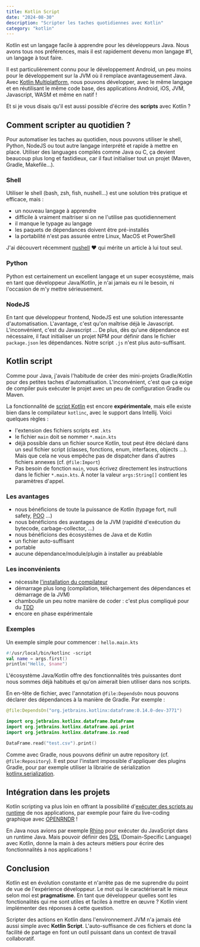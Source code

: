 ```yaml
---
title: Kotlin Script
date: "2024-08-30"
description: "Scripter les taches quotidiennes avec Kotlin"
category: "kotlin"
---
```

Kotlin est un langage facile à apprendre pour les développeurs Java. Nous avons tous nos préférences, mais il est rapidement devenu mon langage #1, un langage à tout faire.

Il est particulièrement connu pour le développement Android, un peu moins pour le développement sur la JVM où il remplace avantageusement Java. Avec [Kotlin Multiplatform](https://kotlinlang.org/docs/multiplatform.html), nous pouvons développer, avec le même langage et en réutilisant le même code base, des applications Android, iOS, JVM, Javascript, WASM et même en natif !

Et si je vous disais qu'il est aussi possible d'écrire des **scripts** avec Kotlin ?

## Comment scripter au quotidien ?

Pour automatiser les taches au quotidien, nous pouvons utiliser le shell, Python, NodeJS ou tout autre langage interprété et rapide à mettre en place. Utiliser des languages compilés comme Java ou C, ça devient beaucoup plus long et fastidieux, car il faut initialiser tout un projet (Maven, Gradle, Makefile…).

### Shell

Utiliser le shell (bash, zsh, fish, nushell…) est une solution très pratique et efficace, mais :

* un nouveau langage à apprendre
* difficile à vraiment maitriser si on ne l'utilise pas quotidiennement
* il manque le typage au langage
* les paquets de dépendances doivent être pré-installés
* la portabilité n'est pas assurée entre Linux, MacOS et PowerShell

J'ai découvert récemment [nushell](https://www.nushell.sh/) ❤️ qui mérite un article à lui tout seul.

### Python

Python est certainement un excellent langage et un super ecosystème, mais en tant que développeur Java/Kotlin, je n'ai jamais eu ni le besoin, ni l'occasion de m'y mettre sérieusement.

### NodeJS

En tant que développeur frontend, NodeJS est une solution interessante d'automatisation. L'avantage, c'est qu'on maîtrise déjà le Javascript. L'inconvénient, c'est du Javascript … De plus, dès qu'une dépendance est nécessaire, il faut initialiser un projet NPM pour définir dans le fichier `package.json` les dépendances. Notre script `.js` n'est plus auto-suffisant.

## Kotlin script

Comme pour Java, j'avais l'habitude de créer des mini-projets Gradle/Kotlin pour des petites taches d'automatisation. L'inconvénient, c'est que ça exige de compiler puis exécuter le projet avec un peu de configuration Gradle ou Maven. 

La fonctionnalité de [script Kotlin](https://kotlinlang.org/docs/custom-script-deps-tutorial.html) est encore **expérimentale**, mais elle existe bien dans le compilateur `kotlinc`, avec le support dans Intellij. Voici quelques règles :

* l'extension des fichiers scripts est `.kts`
* le fichier `main` doit se nommer `*.main.kts`
* déjà possible dans un fichier source Kotlin, tout peut être déclaré dans un seul fichier script (classes, fonctions, enum, interfaces, objects …). Mais que cela ne vous empêche pas de dispatcher dans d'autres fichiers annexes (cf. `@file:Import`)
* Pas besoin de fonction `main`, vous écrivez directement les instructions dans le fichier `*.main.kts`. À noter la valeur `args:String[]` contient les paramètres d'appel.

### Les avantages

* nous bénéficions de toute la puissance de Kotlin (typage fort, null safety, [POO](https://fr.wikipedia.org/wiki/Programmation_orient%C3%A9e_objet) …)
* nous bénéficions des avantages de la JVM (rapidité d'exécution du bytecode, carbage-collector, …)
* nous bénéficions des écosystèmes de Java et de Kotlin
* un fichier auto-suffisant
* portable
* aucune dépendance/module/plugin à installer au préablable

### Les inconvénients

* nécessite [l'installation du compilateur](https://kotlinlang.org/docs/command-line.html)
* démarrage plus long (compilation, téléchargement des dépendances et démarrage de la JVM)
* chamboulle un peu notre manière de coder : c'est plus compliqué pour du [TDD](https://fr.wikipedia.org/wiki/Test_driven_development)
* encore en phase expérimentale

### Exemples

Un exemple simple pour commencer : `hello.main.kts`
```kotlin
#!/usr/local/bin/kotlinc -script
val name = args.first()
println("Hello, $name")
```

L'écosystème Java/Kotlin offre des fonctionnalités très puissantes dont nous sommes déjà habitués et qu'on aimerait bien utiliser dans nos scripts.

En en-tête de fichier, avec l'annotation `@file:DependsOn` nous pouvons déclarer des dépendances à la manière de Gradle. Par exemple :

```kotlin
@file:DependsOn("org.jetbrains.kotlinx:dataframe:0.14.0-dev-3771")

import org.jetbrains.kotlinx.dataframe.DataFrame
import org.jetbrains.kotlinx.dataframe.api.print
import org.jetbrains.kotlinx.dataframe.io.read

DataFrame.read("test.csv").print()
```

Comme avec Gradle, nous pouvons définir un autre repository (cf. `@file:Repository`). Il est pour l'instant impossible d'appliquer des plugins Gradle, pour par exemple utiliser la librairie de sérialization [kotlinx.serialization](https://kotlinlang.org/docs/serialization.html).

## Intégration dans les projets

Kotlin scripting va plus loin en offrant la possibilité d'[exécuter des scripts au runtime](https://kotlinlang.org/docs/custom-script-deps-tutorial.html#create-a-scripting-host) de nos applications, par exemple pour faire du live-coding graphique avec [OPENRNDR](https://openrndr.org/) !

En Java nous avions par exemple [Rhino](http://mozilla.github.io/rhino/) pour exécuter du JavaScript dans un runtime Java. Mais pouvoir définir des [DSL](https://kotlinlang.org/docs/type-safe-builders.html) (Domain-Specific Language) avec Kotlin, donne la main à des acteurs métiers pour écrire des fonctionnalités à nos applications !

## Conclusion

Kotlin est en évolution constante et n'arrête pas de me suprendre du point de vue de l'expérience développeur. Le mot qui le caractériserait le mieux selon moi est **pragmatisme**. En tant que développeur quelles sont les fonctionalités qui me sont utiles et faciles à mettre en œuvre ? Kotlin vient implémenter des réponses à cette question.

Scripter des actions en Kotlin dans l'environnement JVM n'a jamais été aussi simple avec **Kotlin Script**. L'auto-suffisance de ces fichiers et donc la facilité de partage en font un outil puissant dans un context de travail collaboratif.
